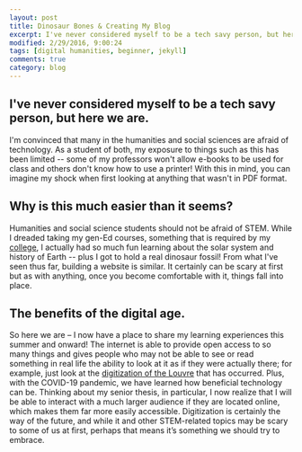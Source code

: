 ```yaml
---
layout: post
title: Dinosaur Bones & Creating My Blog
excerpt: I've never considered myself to be a tech savy person, but here we are.
modified: 2/29/2016, 9:00:24
tags: [digital humanities, beginner, jekyll]
comments: true
category: blog
---
```


## I've never considered myself to be a tech savy person, but here we are.
I'm convinced that many in the humanities and social sciences are afraid of technology.  As a student of both, my exposure to things such as this has been limited -- some of my professors won't allow e-books to be used for class and others don't know how to use a printer!  With this in mind, you can imagine my shock when first looking at anything that wasn't in PDF format. 

## Why is this much easier than it seems?
Humanities and social science students should not be afraid of STEM.  While I dreaded taking my gen-Ed courses, something that is required by my <a href="https://www.union.edu/common-curriculum">college</a>, I actually had so much fun learning about the solar system and history of Earth -- plus I got to hold a real dinosaur fossil!  From what I've seen thus far, building a website is similar.  It certainly can be scary at first but as with anything, once you become comfortable with it, things fall into place.

## The benefits of the digital age.
So here we are – I now have a place to share my learning experiences this summer and onward! The internet is able to provide open access to so many things and gives people who may not be able to see or read something in real life the ability to look at it as if they were actually there; for example, just look at the <a href="https://www.npr.org/2021/03/30/982258972/not-heading-to-paris-this-summer-the-louvre-has-digitized-482-000-artworks">digitization of the Louvre</a> that has occurred. Plus, with the COVID-19 pandemic, we have learned how beneficial technology can be. Thinking about my senior thesis, in particular, I now realize that I will be able to interact with a much larger audience if they are located online, which makes them far more easily accessible. Digitization is certainly the way of the future, and while it and other STEM-related topics may be scary to some of us at first, perhaps that means it’s something we should try to embrace.

